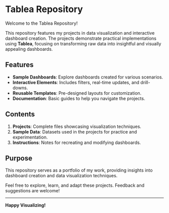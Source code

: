 # Tablea Repository  

Welcome to the Tablea Repository!  

This repository features my projects in data visualization and interactive dashboard creation. The projects demonstrate practical implementations using **Tablea**, focusing on transforming raw data into insightful and visually appealing dashboards.  

## Features  
- **Sample Dashboards**: Explore dashboards created for various scenarios.  
- **Interactive Elements**: Includes filters, real-time updates, and drill-downs.  
- **Reusable Templates**: Pre-designed layouts for customization.  
- **Documentation**: Basic guides to help you navigate the projects.  

## Contents  
1. **Projects**: Complete files showcasing visualization techniques.  
2. **Sample Data**: Datasets used in the projects for practice and experimentation.  
3. **Instructions**: Notes for recreating and modifying dashboards.  

## Purpose  
This repository serves as a portfolio of my work, providing insights into dashboard creation and data visualization techniques.  

Feel free to explore, learn, and adapt these projects. Feedback and suggestions are welcome!  

---  

**Happy Visualizing!**  
